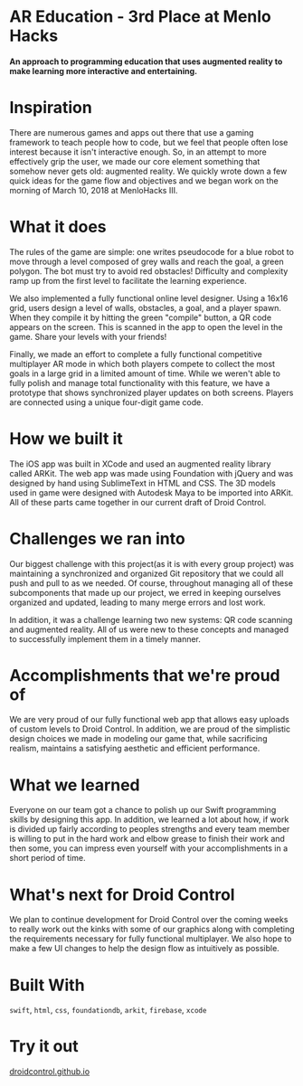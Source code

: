 # AR Education - 3rd Place at Menlo Hacks
#### An approach to programming education that uses augmented reality to make learning more interactive and entertaining.

# Inspiration
There are numerous games and apps out there that use a gaming framework to teach people how to code, but we feel that people often lose interest because it isn't interactive enough. So, in an attempt to more effectively grip the user, we made our core element something that somehow never gets old: augmented reality. We quickly wrote down a few quick ideas for the game flow and objectives and we began work on the morning of March 10, 2018 at MenloHacks III.

# What it does
The rules of the game are simple: one writes pseudocode for a blue robot to move through a level composed of grey walls and reach the goal, a green polygon. The bot must try to avoid red obstacles! Difficulty and complexity ramp up from the first level to facilitate the learning experience.

We also implemented a fully functional online level designer. Using a 16x16 grid, users design a level of walls, obstacles, a goal, and a player spawn. When they compile it by hitting the green "compile" button, a QR code appears on the screen. This is scanned in the app to open the level in the game. Share your levels with your friends!

Finally, we made an effort to complete a fully functional competitive multiplayer AR mode in which both players compete to collect the most goals in a large grid in a limited amount of time. While we weren't able to fully polish and manage total functionality with this feature, we have a prototype that shows synchronized player updates on both screens. Players are connected using a unique four-digit game code.

# How we built it
The iOS app was built in XCode and used an augmented reality library called ARKit. The web app was made using Foundation with jQuery and was designed by hand using SublimeText in HTML and CSS. The 3D models used in game were designed with Autodesk Maya to be imported into ARKit. All of these parts came together in our current draft of Droid Control.

# Challenges we ran into
Our biggest challenge with this project(as it is with every group project) was maintaining a synchronized and organized Git repository that we could all push and pull to as we needed. Of course, throughout managing all of these subcomponents that made up our project, we erred in keeping ourselves organized and updated, leading to many merge errors and lost work.

In addition, it was a challenge learning two new systems: QR code scanning and augmented reality. All of us were new to these concepts and managed to successfully implement them in a timely manner.

# Accomplishments that we're proud of
We are very proud of our fully functional web app that allows easy uploads of custom levels to Droid Control. In addition, we are proud of the simplistic design choices we made in modeling our game that, while sacrificing realism, maintains a satisfying aesthetic and efficient performance.

# What we learned
Everyone on our team got a chance to polish up our Swift programming skills by designing this app. In addition, we learned a lot about how, if work is divided up fairly according to peoples strengths and every team member is willing to put in the hard work and elbow grease to finish their work and then some, you can impress even yourself with your accomplishments in a short period of time.

# What's next for Droid Control
We plan to continue development for Droid Control over the coming weeks to really work out the kinks with some of our graphics along with completing the requirements necessary for fully functional multiplayer. We also hope to make a few UI changes to help the design flow as intuitively as possible.

# Built With
`swift`, `html`, `css`, `foundationdb`, `arkit`, `firebase`, `xcode`

# Try it out
[droidcontrol.github.io](droidcontrol.github.io)
